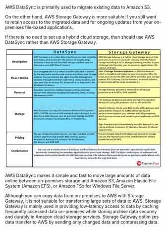 AWS DataSync is primarily used to migrate existing data to Amazon S3.

On the other hand, AWS Storage Gateway is more suitable if you still want to retain access to the migrated data and for ongoing updates from your on-premises file-based applications.

If there is no need to set up a hybrid cloud storage, then should use AWS DataSync rather than AWS Storage Gateway.

![DataSync vs Storage Gateway](assets/DataSync-Storage-Gateway.jpg)

AWS DataSync makes it simple and fast to move large amounts of data online between on-premises storage and Amazon S3, Amazon Elastic File System (Amazon EFS), or Amazon FSx for Windows File Server.

Although you can copy data from on-premises to AWS with Storage Gateway, it is not suitable for transferring large sets of data to AWS. Storage Gateway is mainly used in providing low-latency access to data by caching frequently accessed data on-premises while storing archive data securely and durably in Amazon cloud storage services. Storage Gateway optimizes data transfer to AWS by sending only changed data and compressing data.
